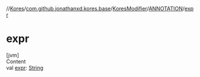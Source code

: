 //[Kores](../../../index.md)/[com.github.jonathanxd.kores.base](../../index.md)/[KoresModifier](../index.md)/[ANNOTATION](index.md)/[expr](expr.md)



# expr  
[jvm]  
Content  
val [expr](expr.md): [String](https://kotlinlang.org/api/latest/jvm/stdlib/kotlin/-string/index.html)  



